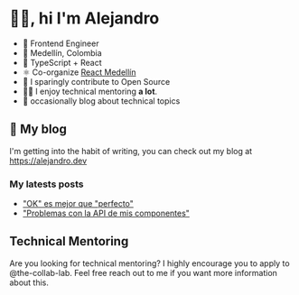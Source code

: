 # 👋🏼, hi I'm Alejandro

- 💼 Frontend Engineer
- 🏡 Medellín, Colombia
- 🌱 TypeScript + React
- ⚛️ Co-organize [React Medellín](https://meetup.com/react-medellin)
- 🤝 I sparingly contribute to Open Source
- 👨‍🏫 I enjoy technical mentoring **a lot**.
- 📝 occasionally blog about technical topics

## 📝 My blog

I'm getting into the habit of writing, you can check out my blog at https://alejandro.dev

### My latests posts

- ["OK" es mejor que "perfecto"](https://alejandro.dev/ok-es-mejor-que-perfecto/)
- ["Problemas con la API de mis componentes"](https://alejandro.dev/problemas-con-la-api-de-mis-componentes/)

## Technical Mentoring

Are you looking for technical mentoring? I highly encourage you to apply to @the-collab-lab. Feel free reach out to me if you want more information about this.
